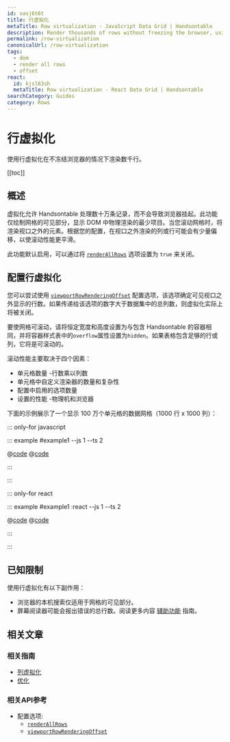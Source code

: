 ```yaml
---
id: vasj6t6t
title: 行虚拟化
metaTitle: Row virtualization - JavaScript Data Grid | Handsontable
description: Render thousands of rows without freezing the browser, using row virtualization.
permalink: /row-virtualization
canonicalUrl: /row-virtualization
tags:
  - dom
  - render all rows
  - offset
react:
  id: kjsl63sh
  metaTitle: Row virtualization - React Data Grid | Handsontable
searchCategory: Guides
category: Rows
---
```


# 行虚拟化

使用行虚拟化在不冻结浏览器的情况下渲染数千行。

[[toc]]

## 概述

虚拟化允许 Handsontable 处理数十万条记录，而不会导致浏览器挂起。此功能仅绘制网格的可见部分，显示 DOM 中物理渲染的最少项目。当您滚动网格时，将渲染视口之外的元素。根据您的配置，在视口之外渲染的列或行可能会有少量偏移，以使滚动性能更平滑。

此功能默认启用，可以通过将 [`renderAllRows`](@/api/options.md#renderallrows) 选项设置为 `true` 来关闭。

## 配置行虚拟化

您可以尝试使用 [`viewportRowRenderingOffset`](@/api/options.md#viewportrowrenderingoffset) 配置选项，该选项确定可见视口之外显示的行数。如果传递给该选项的数字大于数据集中的总列数，则虚拟化实际上将被关闭。

要使网格可滚动，请将恒定宽度和高度设置为与包含 Handsontable 的容器相同，并将容器样式表中的`overflow`属性设置为`hidden`。如果表格包含足够的行或列，它将是可滚动的。

滚动性能主要取决于四个因素：

- 单元格数量 -行数乘以列数
- 单元格中自定义渲染器的数量和复杂性
- 配置中启用的选项数量
- 设置的性能 -物理机和浏览器

下面的示例展示了一个显示 100 万个单元格的数据网格（1000 行 x 1000 列）：

::: only-for javascript

::: example #example1 --js 1 --ts 2

@[code](@/content/guides/rows/row-virtualization/javascript/example1.js)
@[code](@/content/guides/rows/row-virtualization/javascript/example1.ts)

:::

:::

::: only-for react

::: example #example1 :react --js 1 --ts 2

@[code](@/content/guides/rows/row-virtualization/react/example1.jsx)
@[code](@/content/guides/rows/row-virtualization/react/example1.tsx)

:::

:::

## 已知限制

使用行虚拟化有以下副作用：

- 浏览器的本机搜索仅适用于网格的可见部分。
- 屏幕阅读器可能会报出错误的总行数。阅读更多内容
  [辅助功能](@/guides/accessibility/accessibility/accessibility.md#disabling-dom-virtualization-for-improved-accessibility) 指南。

## 相关文章

### 相关指南

- [列虚拟化](@/guides/columns/column-virtualization/column-virtualization.md)
- [优化](@/guides/optimization/performance/performance.md)

### 相关API参考

- 配置选项:
  - [`renderAllRows`](@/api/options.md#renderallrows)
  - [`viewportRowRenderingOffset`](@/api/options.md#viewportrowrenderingoffset)
